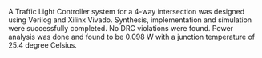 A Traffic Light Controller system for a 4-way intersection was designed using Verilog and Xilinx Vivado. Synthesis, implementation and simulation were successfully completed. No DRC violations were found. Power analysis was done and found to be 0.098 W with a junction temperature of 25.4 degree Celsius.
